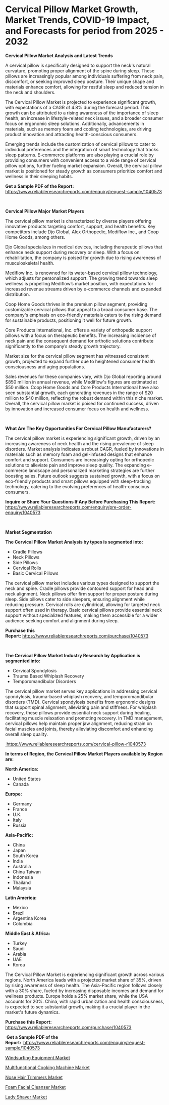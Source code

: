 <p><h1>Cervical Pillow Market Growth, Market Trends, COVID-19 Impact, and Forecasts for period from 2025 - 2032</h1></p><p><strong>Cervical Pillow Market Analysis and Latest Trends</strong></p>
<p><p>A cervical pillow is specifically designed to support the neck's natural curvature, promoting proper alignment of the spine during sleep. These pillows are increasingly popular among individuals suffering from neck pain, discomfort, or seeking improved sleep posture. Their unique shape and materials enhance comfort, allowing for restful sleep and reduced tension in the neck and shoulders.</p><p>The Cervical Pillow Market is projected to experience significant growth, with expectations of a CAGR of 4.8% during the forecast period. This growth can be attributed to a rising awareness of the importance of sleep health, an increase in lifestyle-related neck issues, and a broader consumer focus on ergonomic sleep solutions. Additionally, advancements in materials, such as memory foam and cooling technologies, are driving product innovation and attracting health-conscious consumers.</p><p>Emerging trends include the customization of cervical pillows to cater to individual preferences and the integration of smart technology that tracks sleep patterns. E-commerce platforms are also playing a crucial role by providing consumers with convenient access to a wide range of cervical pillow options, further fueling market expansion. Overall, the cervical pillow market is positioned for steady growth as consumers prioritize comfort and wellness in their sleeping habits.</p></p>
<p><strong>Get a Sample PDF of the Report:&nbsp;</strong> <a href="https://www.reliableresearchreports.com/enquiry/request-sample/1040573?utm_campaign=83&utm_medium=2&utm_source=Github&utm_content=ia&utm_term=06022025&utm_id=cervical-pillow">https://www.reliableresearchreports.com/enquiry/request-sample/1040573</a></p>
<p>&nbsp;</p>
<p><strong>Cervical Pillow Major Market Players</strong></p>
<p><p>The cervical pillow market is characterized by diverse players offering innovative products targeting comfort, support, and health benefits. Key competitors include Djo Global, Alex Orthopedic, Mediflow Inc., and Coop Home Goods, among others. </p><p>Djo Global specializes in medical devices, including therapeutic pillows that enhance neck support during recovery or sleep. With a focus on rehabilitation, the company is poised for growth due to rising awareness of musculoskeletal health. </p><p>Mediflow Inc. is renowned for its water-based cervical pillow technology, which adjusts for personalized support. The growing trend towards sleep wellness is propelling Mediflow’s market position, with expectations for increased revenue streams driven by e-commerce channels and expanded distribution.</p><p>Coop Home Goods thrives in the premium pillow segment, providing customizable cervical pillows that appeal to a broad consumer base. The company's emphasis on eco-friendly materials caters to the rising demand for sustainable products, positioning it well for future growth.</p><p>Core Products International, Inc. offers a variety of orthopedic support pillows with a focus on therapeutic benefits. The increasing incidence of neck pain and the consequent demand for orthotic solutions contribute significantly to the company’s steady growth trajectory.</p><p>Market size for the cervical pillow segment has witnessed consistent growth, projected to expand further due to heightened consumer health consciousness and aging populations. </p><p>Sales revenues for these companies vary, with Djo Global reporting around $850 million in annual revenue, while Mediflow's figures are estimated at $50 million. Coop Home Goods and Core Products International have also seen substantial growth, each generating revenues in the range of $20 million to $40 million, reflecting the robust demand within this niche market. Overall, the cervical pillow market is poised for continued success, driven by innovation and increased consumer focus on health and wellness.</p></p>
<p>&nbsp;</p>
<p><strong>What Are The Key Opportunities For Cervical Pillow Manufacturers?</strong></p>
<p><p>The cervical pillow market is experiencing significant growth, driven by an increasing awareness of neck health and the rising prevalence of sleep disorders. Market analysis indicates a robust CAGR, fueled by innovations in materials such as memory foam and gel-infused designs that enhance comfort and support. Consumers are increasingly opting for orthopedic solutions to alleviate pain and improve sleep quality. The expanding e-commerce landscape and personalized marketing strategies are further boosting sales. Future outlook suggests sustained growth, with a focus on eco-friendly products and smart pillows equipped with sleep-tracking technology, catering to the evolving preferences of health-conscious consumers.</p></p>
<p><strong>Inquire or Share Your Questions If Any Before Purchasing This Report:</strong> <a href="https://www.reliableresearchreports.com/enquiry/pre-order-enquiry/1040573?utm_campaign=83&utm_medium=2&utm_source=Github&utm_content=ia&utm_term=06022025&utm_id=cervical-pillow">https://www.reliableresearchreports.com/enquiry/pre-order-enquiry/1040573</a></p>
<p>&nbsp;</p>
<p><strong>Market Segmentation</strong></p>
<p><strong>The Cervical Pillow Market Analysis by types is segmented into:</strong></p>
<p><ul><li>Cradle Pillows</li><li>Neck Pillows</li><li>Side Pillows</li><li>Cervical Rolls</li><li>Basic Cervical Pillows</li></ul></p>
<p><p>The cervical pillow market includes various types designed to support the neck and spine. Cradle pillows provide contoured support for head and neck alignment. Neck pillows offer firm support for proper posture during sleep. Side pillows cater to side sleepers, ensuring alignment while reducing pressure. Cervical rolls are cylindrical, allowing for targeted neck support often used in therapy. Basic cervical pillows provide essential neck support without specialized features, making them accessible for a wider audience seeking comfort and alignment during sleep.</p></p>
<p><strong>Purchase this Report:&nbsp;</strong><a href="https://www.reliableresearchreports.com/purchase/1040573?utm_campaign=83&utm_medium=2&utm_source=Github&utm_content=ia&utm_term=06022025&utm_id=cervical-pillow">https://www.reliableresearchreports.com/purchase/1040573</a></p>
<p>&nbsp;</p>
<p><strong>The Cervical Pillow Market Industry Research by Application is segmented into:</strong></p>
<p><ul><li>Cervical Spondylosis</li><li>Trauma Based Whiplash Recovery</li><li>Temporomandibular Disorders</li></ul></p>
<p><p>The cervical pillow market serves key applications in addressing cervical spondylosis, trauma-based whiplash recovery, and temporomandibular disorders (TMD). Cervical spondylosis benefits from ergonomic designs that support spinal alignment, alleviating pain and stiffness. For whiplash recovery, these pillows provide essential neck support during healing, facilitating muscle relaxation and promoting recovery. In TMD management, cervical pillows help maintain proper jaw alignment, reducing strain on facial muscles and joints, thereby alleviating discomfort and enhancing overall sleep quality.</p></p>
<p><a href="https://www.reliableresearchreports.com/cervical-pillow-r1040573?utm_campaign=83&utm_medium=2&utm_source=Github&utm_content=ia&utm_term=06022025&utm_id=cervical-pillow">&nbsp;https://www.reliableresearchreports.com/cervical-pillow-r1040573</a></p>
<p><strong>In terms of Region, the Cervical Pillow Market Players available by Region are:</strong></p>
<p>
    <p> <strong> North America: </strong>
        <ul>
            <li>United States</li>
            <li>Canada</li>
        </ul>
        </p> 
    <p> <strong> Europe: </strong>
        <ul>
            <li>Germany</li>
            <li>France</li>
            <li>U.K.</li>
            <li>Italy</li>
            <li>Russia</li>
        </ul>
        </p> 
    <p> <strong> Asia-Pacific: </strong>
        <ul>
            <li>China</li>
            <li>Japan</li>
            <li>South Korea</li>
            <li>India</li>
            <li>Australia</li>
            <li>China Taiwan</li>
            <li>Indonesia</li>
            <li>Thailand</li>
            <li>Malaysia</li>
        </ul>
        </p> 
    <p> <strong> Latin America: </strong>
        <ul>
            <li>Mexico</li>
            <li>Brazil</li>
            <li>Argentina Korea</li>
            <li>Colombia</li>
        </ul>
        </p> 
    <p> <strong> Middle East & Africa: </strong>
        <ul>
            <li>Turkey</li>
            <li>Saudi</li>
            <li>Arabia</li>
            <li>UAE</li>
            <li>Korea</li>
        </ul>
    </p>
    </p>
<p><p>The Cervical Pillow Market is experiencing significant growth across various regions. North America leads with a projected market share of 35%, driven by rising awareness of sleep health. The Asia-Pacific region follows closely with a 30% share, fueled by increasing disposable incomes and demand for wellness products. Europe holds a 25% market share, while the USA accounts for 20%. China, with rapid urbanization and health consciousness, is expected to see substantial growth, making it a crucial player in the market's future dynamics.</p></p>
<p><strong>Purchase this Report: </strong><a href="https://www.reliableresearchreports.com/purchase/1040573?utm_campaign=83&utm_medium=2&utm_source=Github&utm_content=ia&utm_term=06022025&utm_id=cervical-pillow">https://www.reliableresearchreports.com/purchase/1040573</a></p>
<p>&nbsp;<strong>Get a Sample PDF of the Report:&nbsp;&nbsp;</strong><a href="https://www.reliableresearchreports.com/enquiry/request-sample/1040573?utm_campaign=83&utm_medium=2&utm_source=Github&utm_content=ia&utm_term=06022025&utm_id=cervical-pillow">https://www.reliableresearchreports.com/enquiry/request-sample/1040573</a></p>
<p><strong></strong></p>
<p><p><a href="https://github.com/memorirummy/Market-Research-Report-List-1/blob/main/windsurfing-equipment-market.md?utm_campaign=83&utm_medium=2&utm_source=Github&utm_content=ia&utm_term=06022025&utm_id=cervical-pillow">Windsurfing Equipment Market</a></p><p><a href="https://github.com/phumlaaijem/Market-Research-Report-List-1/blob/main/multifunctional-cooking-machine-market.md?utm_campaign=83&utm_medium=2&utm_source=Github&utm_content=ia&utm_term=06022025&utm_id=cervical-pillow">Multifunctional Cooking Machine Market</a></p><p><a href="https://github.com/jaquelynhasenaue8/Market-Research-Report-List-1/blob/main/nose-hair-trimmers-market.md?utm_campaign=83&utm_medium=2&utm_source=Github&utm_content=ia&utm_term=06022025&utm_id=cervical-pillow">Nose Hair Trimmers Market</a></p><p><a href="https://github.com/xanaanenkaly/Market-Research-Report-List-1/blob/main/foam-facial-cleanser-market.md?utm_campaign=83&utm_medium=2&utm_source=Github&utm_content=ia&utm_term=06022025&utm_id=cervical-pillow">Foam Facial Cleanser Market</a></p><p><a href="https://github.com/arvelm4nthig/Market-Research-Report-List-1/blob/main/lady-shaver-market.md?utm_campaign=83&utm_medium=2&utm_source=Github&utm_content=ia&utm_term=06022025&utm_id=cervical-pillow">Lady Shaver Market</a></p></p>